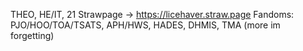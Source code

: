 THEO, HE/IT, 21 
Strawpage -> https://licehaver.straw.page
Fandoms: PJO/HOO/TOA/TSATS, APH/HWS, HADES, DHMIS, TMA (more im forgetting)

<!---
Licehaver/Licehaver is a ✨ special ✨ repository because its `README.md` (this file) appears on your GitHub profile.
You can click the Preview link to take a look at your changes.
--->

